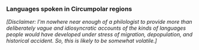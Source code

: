 ### Languages spoken in Circumpolar regions

_[Disclaimer: I'm nowhere near enough of a philologist to provide more than deliberately vague and idiosyncratic accounts of the kinds of languages people would have developed under stress of migration, depopulation, and historical accident. So, this is likely to be somewhat volatile.]_

